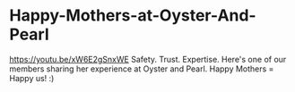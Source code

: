 # Happy-Mothers-at-Oyster-And-Pearl
https://youtu.be/xW6E2gSnxWE  Safety. Trust. Expertise. Here's one of our members sharing her experience at Oyster and Pearl. Happy Mothers = Happy us! :)
